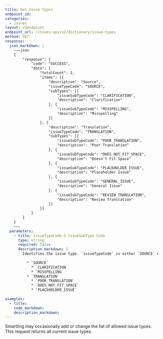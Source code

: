 ```yaml
---
title: Get Issue Types
endpoint_id:
categories:
  - issues
layout: v2endpoint
endpoint_url: /issues-api/v2/dictionary/issue-types
method: GET
response:
  json_markdown: |
    ~~~json
    {
        "response": {
            "code": "SUCCESS",
            "data": {
                "totalCount": 2,
                "items": [{
                    "description": "Source",
                    "issueTypeCode": "SOURCE",
                    "subTypes": [{
                        "issueSubTypeCode": "CLARIFICATION",
                        "description": "Clarification"
                    }, {
                        "issueSubTypeCode": "MISSPELLING",
                        "description": "Misspelling"
                    }]
                }, {
                    "description": "Translation",
                    "issueTypeCode": "TRANSLATION",
                    "subTypes": [{
                        "issueSubTypeCode": "POOR_TRANSLATION",
                        "description": "Poor Translation"
                    }, {
                        "issueSubTypeCode": "DOES_NOT_FIT_SPACE",
                        "description": "Doesn't Fit Space"
                    }, {
                        "issueSubTypeCode": "PLACEHOLDER_ISSUE",
                        "description": "Placeholder Issue"
                    }, {
                        "issueSubTypeCode": "GENERAL_ISSUE",
                        "description": "General Issue"
                    }, {
                        "issueSubTypeCode": "REVIEW_TRANSLATION",
                        "description": "Review Translation"
                    }]
                }]
            }
        }
    }
    ~~~
  parameters:
    - title: issueTypeCode & issueSubType Code
      type: string
      required: false
      description_markdown: |
        Identifies the issue type. `issueTypeCode` is either `SOURCE` or `TRANSLATION`. Each have their own set of `issueSubType` values:
        
          * `SOURCE`  
            * `CLARIFICATION`  
            * `MISSPELLING`  
          * `TRANSLATION`  
            * `POOR_TRANSLATION`  
            * `DOES_NOT_FIT_SPACE`  
            * `PLACEHOLDER_ISSUE`  
            
examples:
  - title:
    code_markdown:
    description_markdown:
---
```


Smartling may occasionally add or change the list of allowed issue types. This request returns all current issue types.
